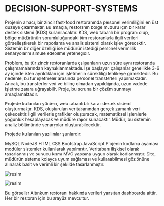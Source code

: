 # DECISION-SUPPORT-SYSTEMS
Projenin amacı, bir zincir fast-food restoranında personel verimliliğini en üst düzeye çıkarmaktır. Bu amaçla, restoranın bölge müdürü için bir karar destek sistemi (KDS) kullanılacaktır. KDS, web tabanlı bir program olup, bölge müdürünün sorumluluğundaki tüm restoranlarla ilgili verileri görselleştirerek bir raporlama ve analiz sistemi olarak işlev görecektir. Sistemin bir diğer özelliği ise müdürün istediği personel verimlilik senaryolarını simüle edebilme yeteneğidir.

Problem, bu tür zincir restoranlarda çalışanların uzun süre aynı restoranda çalışmamalarından kaynaklanmaktadır. İşe başlayan çalışanlar genellikle 3-6 ay içinde işten ayrıldıkları için işletmenin sürekliliği tehlikeye girmektedir. Bu nedenle, bu tür işletmeler arasında personel transferleri yapılmaktadır. Ancak, bu transferler veri ve bilinç olmadan yapıldığında, uzun vadede işletme zarara uğrayabilir. Proje, bu soruna bir çözüm sunmayı amaçlamaktadır.

Projede kullanılan yöntem, web tabanlı bir karar destek sistemi oluşturmaktır. KDS, oluşturulan veritabanından gerçek zamanlı veri çekecektir. İlgili verilerle grafikler oluşturacak, matematiksel işlemlerle yoğunluk hesaplayacak ve müdüre rapor sunacaktır. Müdür, bu sistemin analiz bölümünde senaryolar oluşturabilecektir.

Projede kullanılan yazılımlar şunlardır:

MySQL
NodeJS
HTML
CSS
Bootstrap
JavaScript
Projenin kodlama aşaması modüler sistemler kullanılarak yapılmıştır. Veritabanı ilişkisel olarak tasarlanmış ve sunucu kısmı MVC yapısına uygun olarak kodlanmıştır. Site, müdürün sisteme kolayca uyum sağlaması ve kullanabilmesi göz önüne alınarak basit ve verimli bir şekilde tasarlanmıştır.

![resim](https://github.com/user-attachments/assets/a8cb492a-2ddd-473a-86a3-5110eff47199)

![resim](https://github.com/user-attachments/assets/17689cf2-4e5d-4aab-80ee-ea553408fb4b)


Bu görseller Altınkum restoranı hakkında verileri yansıtan dashboarda aittir. Her bir restoran için bu arayüz mevcuttur.








